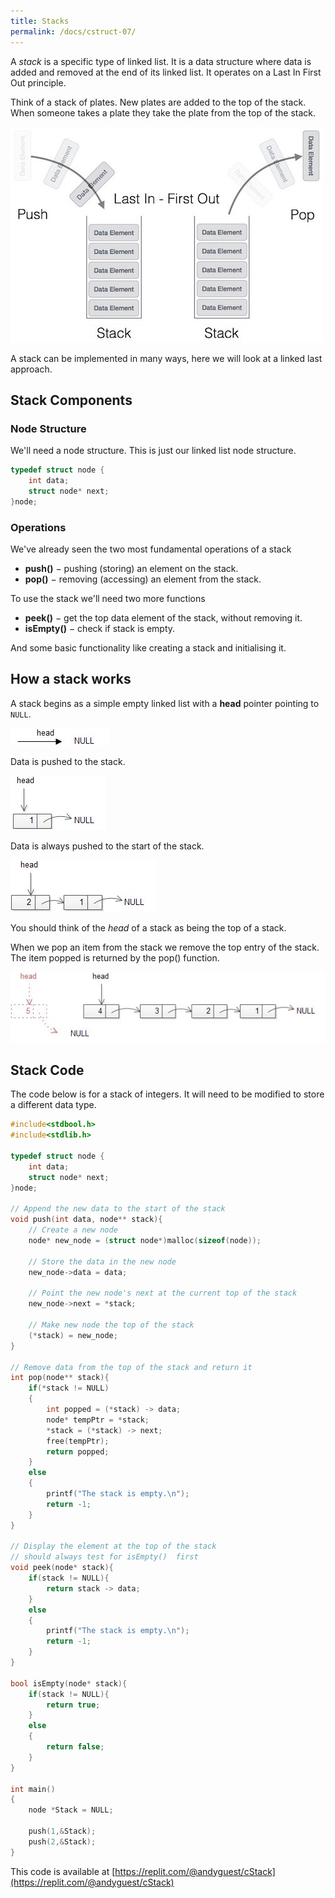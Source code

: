 ```yaml
---
title: Stacks
permalink: /docs/cstruct-07/
---
```


A *stack* is a specific type of linked list. It is a data structure where data is added and removed at the end of its linked list. It operates on a Last In First Out principle.  

Think of a stack of plates. New plates are added to the top of the stack. When someone takes a plate they take the plate from the top of the stack.  

![Pushing and Popping a Stack](/assets/img/topic4/stack.jpg "Pushing and Popping a Stack")  

A stack can be implemented in many ways, here we will look at a linked last approach.  

## Stack Components

### Node Structure

We'll need a node structure. This is just our linked list node structure.

```c
typedef struct node {
    int data;
    struct node* next;
}node;
```

### Operations

We've already seen the two most fundamental operations of a stack
* **push()** − pushing (storing) an element on the stack.
* **pop()** − removing (accessing) an element from the stack.

To use the stack we'll need two more functions
* **peek()** − get the top data element of the stack, without removing it.
* **isEmpty()** − check if stack is empty.

And some basic functionality like creating a stack and initialising it.

## How a stack works

A stack begins as a simple empty linked list with a **head** pointer pointing to `NULL`.

![Empty Stack](/assets/img/topic4/stack-init.jpg "Empty Stack")  

Data is pushed to the stack.  

![Push first item to stack](/assets/img/topic4/stack-push-first-to-stack.jpg "Push first item to stack")  

Data is always pushed to the start of the stack.

![Push second item to stack](/assets/img/topic4/push-second-to-stack.jpg "Push second item to stack")  

You should think of the *head* of a stack as being the top of a stack.

When we pop an item from the stack we remove the top entry of the stack. The item popped is returned by the pop() function.

![Pop from the stack](/assets/img/topic4/stack-pop.jpg "Pop from the stack")  

## Stack Code

The code below is for a stack of integers. It will need to be modified to store a different data type.  

```c
#include<stdbool.h>
#include<stdlib.h>

typedef struct node {
    int data;
    struct node* next;
}node;
 
// Append the new data to the start of the stack
void push(int data, node** stack){
    // Create a new node
    node* new_node = (struct node*)malloc(sizeof(node)); 

    // Store the data in the new node
    new_node->data = data; 
    
    // Point the new node's next at the current top of the stack
    new_node->next = *stack;  
    
    // Make new node the top of the stack
    (*stack) = new_node;  
}

// Remove data from the top of the stack and return it
int pop(node** stack){
    if(*stack != NULL)
    {
        int popped = (*stack) -> data;
        node* tempPtr = *stack;
        *stack = (*stack) -> next;
        free(tempPtr);
        return popped;
    }
    else
    {
        printf("The stack is empty.\n");
        return -1;
    }
}

// Display the element at the top of the stack
// should always test for isEmpty()  first
void peek(node* stack){
    if(stack != NULL){
        return stack -> data;
    }
    else
    {
        printf("The stack is empty.\n");
        return -1;
    }
}

bool isEmpty(node* stack){
    if(stack != NULL){
        return true;
    }
    else
    {
        return false;
    }
}

int main()
{
    node *Stack = NULL;

    push(1,&Stack);
    push(2,&Stack);
}


```

This code is available at [https://replit.com/@andyguest/cStack](https://replit.com/@andyguest/cStack)  



